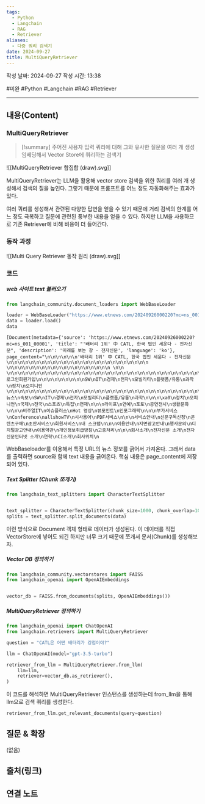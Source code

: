 ```yaml
---
tags:
  - Python
  - Langchain
  - RAG
  - Retriever
aliases:
  - 다중 쿼리 검색기
date: 2024-09-27
title: MultiQueryRetriever
---
```

작성 날짜: 2024-09-27
작성 시간: 13:38

#미완 #Python #Langchain #RAG #Retriever 

----
## 내용(Content)

### MultiQueryRetriever

>[!summary]
>주어진 사용자 입력 쿼리에 대해 그와 유사한 질문을 여러 개 생성 임베딩해서 Vector Store에 쿼리하는 검색기

![[MultiQueryRetriever 합집합 (draw).svg]]

MultiQueryRetriever는 LLM을 활용해 vector store 검색을 위한 쿼리를 여러 개 생성해서 검색의 질을 높인다. 그렇기 때문에 프롬프트를 어느 정도 자동화해주는 효과가 있다. 

여러 쿼리를 생성해서 관련된 다양한 답변을 얻을 수 있기 때문에 거리 검색의 한계를 어느 정도 극복하고 질문에 관련된 풍부한 내용을 얻을 수 있다. 하지만 LLM을 사용하므로 기존 Retriever에 비해 비용이 더 들어간다.



### 동작 과정

![[Multi Query Retriever 동작 원리 (draw).svg]]

### 코드

#####  web 사이트 text 불러오기

```python
from langchain_community.document_loaders import WebBaseLoader

loader = WebBaseLoader("https://www.etnews.com/20240926000220?mc=ns_001_00001")
data = loader.load()
data
```

```text
[Document(metadata={'source': 'https://www.etnews.com/20240926000220?mc=ns_001_00001', 'title': "'배터리 1위' 中 CATL, 한국 법인 세운다 - 전자신문", 'description': '미래를 보는 창 - 전자신문', 'language': 'ko'}, page_content="\n\n\n\n\n\n'배터리 1위' 中 CATL, 한국 법인 세운다 - 전자신문\n\n\n\n\n\n\n\n\n\n\n\n\n\n\n\n\n\n\n\n\n\n\n\n\n\n \n\n\n\n\n\n\n\n\n\n\n\n\n\n\n\n\n\n\n \n\n \n\n\n\n\n\n\n\n\n\n\n\n\n\n\n\n\n\n\n\n\n\n\n\n\n\n\n\n\n\n\n\n\n\n\n\n\n\n\n\n\n\n로그인회원가입\n\n\n\n\n\n\n\n\nSW\nIT\n경제\n전자\n모빌리티\n플랫폼/유통\n과학\n정치\n오피니언\n\n\n\n\n\n\n\n\n\n\n\n\n\n\n\n\n\n\n\n\n\n\n\n\n\n\n\n\n\n\n\n\n\n\n\n\n뉴스\n속보\nSW\nIT\n경제\n전자\n모빌리티\n플랫폼/유통\n과학\n\n\n\xa0\n정치\n오피니언\n국제\n전국\n스포츠\n특집\n연재\n\n\n라이프\n연예\n포토\n공연전시\n생활문화\n\n\n비주얼IT\n이슈플러스\nHot 영상\n뷰포인트\n인포그래픽\n\n\n부가서비스\nConference\nallshowTV\n시사용어\nPDF서비스\n\n\n서비스안내\n신문구독신청\n콘텐츠구매\n초판서비스\n회원서비스\n내 스크랩\n\n\n이용안내\n지면광고안내\n행사문의\n디지털광고안내\n이용약관\n개인정보취급방침\n고충처리\n\n\n회사소개\n전자신문 소개\n전자신문인터넷 소개\n연혁\nCI소개\n회사위치\n 
```

WebBaseloader를 이용해서 특정 URL의 뉴스 정보를 긁어서 가져온다. 그래서 data를 출력하면 source와 함께 text 내용을 긁어온다. 핵심 내용은 page_content에 저장되어 있다.

##### Text Splitter (Chunk 쪼개기)

```python
from langchain_text_splitters import CharacterTextSplitter


text_splitter = CharacterTextSplitter(chunk_size=1000, chunk_overlap=100)
splits = text_splitter.split_documents(data)
```

이런 방식으로 Document 객체 형태로 데이터가 생성된다. 이 데이터를 직접 VectorStore에 넣어도 되긴 하지만 너무 크기 때문에 쪼개서 문서(Chunk)를 생성해보자.

##### Vector DB 정의하기

```python
from langchain_community.vectorstores import FAISS
from langchain_openai import OpenAIEmbeddings


vector_db = FAISS.from_documents(splits, OpenAIEmbeddings())
```

##### MultiQueryRetriever 정의하기

```python
from langchain_openai import ChatOpenAI
from langchain.retrievers import MultiQueryRetriever

question = "CATL은 어떤 배터리가 강점이야?"

llm = ChatOpenAI(model="gpt-3.5-turbo")

retriever_from_llm = MultiQueryRetriever.from_llm(
    llm=llm,
    retriever=vector_db.as_retriever(),
)
```

이 코드를 해석하면 MultiQueryRetriever 인스턴스를 생성하는데 from_llm을 통해 llm으로 검색 쿼리를 생성한다.

```python
retriever_from_llm.get_relevant_documents(query=question)
```
## 질문 & 확장

(없음)

## 출처(링크)


## 연결 노트










